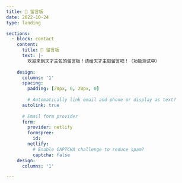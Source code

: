 ```yaml
---
title: 💬 留言板
date: 2022-10-24
type: landing

sections:
  - block: contact  
    content:
      title: 💬 留言板
      text: |-
        欢迎来到天才主包的留言板！请给天才主包留言吧！（功能测试中）
      
    design:
      columns: '1'
      spacing:
        padding: [20px, 0, 20px, 0]
        
        # Automatically link email and phone or display as text?
      autolink: true
    
      # Email form provider
      form:
        provider: netlify
        formspree:
          id:
        netlify:
          # Enable CAPTCHA challenge to reduce spam?
          captcha: false
    design:
      columns: '1'

---
```


